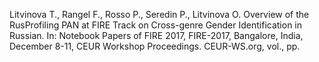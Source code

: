 Litvinova T., Rangel F., Rosso P., Seredin P., Litvinova O. Overview of the RusProfiling PAN at FIRE Track on Cross-genre Gender Identification in Russian. In: Notebook Papers of FIRE 2017, FIRE-2017, Bangalore, India, December 8-11, CEUR Workshop Proceedings. CEUR-WS.org, vol., pp.
